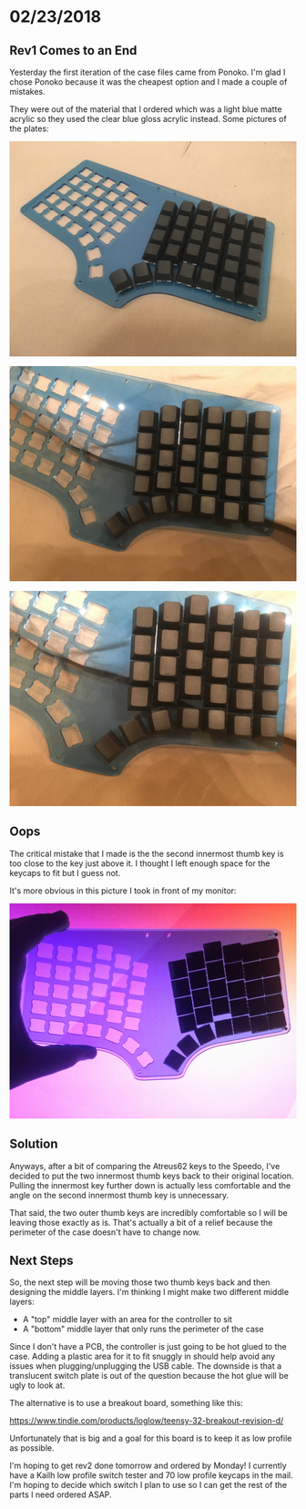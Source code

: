 # 02/23/2018

## Rev1 Comes to an End

Yesterday the first iteration of the case files came from Ponoko. I'm glad I
chose Ponoko because it was the cheapest option and I made a couple of
mistakes.

They were out of the material that I ordered which was a light blue matte
acrylic so they used the clear blue gloss acrylic instead. Some pictures of the
plates:

![Photo 1][photo 1]

![Photo 2][photo 2]

![Photo 3][photo 3]

## Oops

The critical mistake that I made is the the second innermost thumb key is too
close to the key just above it. I thought I left enough space for the keycaps
to fit but I guess not.

It's more obvious in this picture I took in front of my monitor:

![Photo 4][photo 4]

## Solution

Anyways, after a bit of comparing the Atreus62 keys to the Speedo, I've decided
to put the two innermost thumb keys back to their original location. Pulling
the innermost key further down is actually less comfortable and the angle on
the second innermost thumb key is unnecessary.

That said, the two outer thumb keys are incredibly comfortable so I will be
leaving those exactly as is. That's actually a bit of a relief because the
perimeter of the case doesn't have to change now.

## Next Steps

So, the next step will be moving those two thumb keys back and then designing
the middle layers. I'm thinking I might make two different middle layers:
* A "top" middle layer with an area for the controller to sit
* A "bottom" middle layer that only runs the perimeter of the case

Since I don't have a PCB, the controller is just going to be hot glued to the
case. Adding a plastic area for it to fit snuggly in should help avoid any
issues when plugging/unplugging the USB cable. The downside is that a
translucent switch plate is out of the question because the hot glue will be
ugly to look at.

The alternative is to use a breakout board, something like this:

https://www.tindie.com/products/loglow/teensy-32-breakout-revision-d/

Unfortunately that is big and a goal for this board is to keep it as low
profile as possible.

I'm hoping to get rev2 done tomorrow and ordered by Monday! I currently have a
Kailh low profile switch tester and 70 low profile keycaps in the mail. I'm
hoping to decide which switch I plan to use so I can get the rest of the parts
I need ordered ASAP.

[photo 1]: ./images/02-22_20-41-48_00.jpg "Photo 1"
[photo 2]: ./images/02-22_20-41-59_00.jpg "Photo 2"
[photo 3]: ./images/02-22_20-42-02_00.jpg "Photo 3"
[photo 4]: ./images/02-22_23-37-54_00.jpg "Photo 4"

